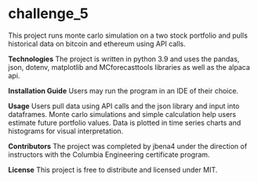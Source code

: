 # challenge_5

This project runs monte carlo simulation on a two stock portfolio and pulls historical data on bitcoin and ethereum using API calls.

**Technologies**
The project is written in python 3.9 and uses the pandas, json, dotenv, matplotlib and MCforecasttools libraries as well as the alpaca api.


**Installation Guide**
Users may run the program in an IDE of their choice.

**Usage**
Users pull data using API calls and the json library and input into dataframes. Monte carlo simulations and simple calculation help users estimate future portfolio values. Data is plotted in time series charts and histograms for visual interpretation.

**Contributors**
The project was completed by jbena4 under the direction of instructors with the Columbia Engineering certificate program.

**License**
This project is free to distribute and licensed under MIT.
